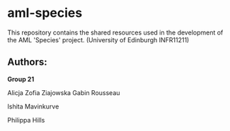 # aml-species
This repository contains the shared resources used in the development of the AML 'Species' project. (University of Edinburgh INFR11211)

## Authors:
**Group 21**

Alicja Zofia Ziajowska 
Gabin Rousseau

Ishita Mavinkurve

Philippa Hills

